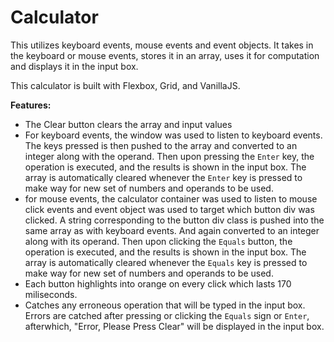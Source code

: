 # Calculator

This utilizes keyboard events, mouse events and event objects.
It takes in the keyboard or mouse events, stores it in an array, uses it for computation and displays it in the input box.

This calculator is built with Flexbox, Grid, and VanillaJS.

**Features:**
- The Clear button clears the array and input values
- For keyboard events, the window was used to listen to keyboard events. The keys pressed is then pushed to the array and converted to an integer along with the operand. Then upon pressing the `Enter` key, the operation is executed, and the results is shown in the input box. The array is automatically cleared whenever the `Enter` key is pressed to make way for new set of numbers and operands to be used.
- for mouse events, the calculator container was used to listen to mouse click events and event object was used to target which button div was clicked. A string corresponding to the button div class is pushed into the same array as with keyboard events. And again converted to an integer along with its operand. Then upon clicking the `Equals` button, the operation is executed, and the results is shown in the input box. The array is automatically cleared whenever the `Equals` key is pressed to make way for new set of numbers and operands to be used.
- Each button highlights into orange on every click which lasts 170 miliseconds.
- Catches any erroneous operation that will be typed in the input box. Errors are catched after pressing or clicking the `Equals` sign or `Enter`, afterwhich, "Error, Please Press Clear" will be displayed in the input box.